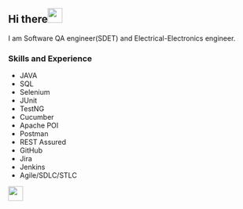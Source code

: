 ## Hi there<img src="https://raw.githubusercontent.com/iampavangandhi/iampavangandhi/master/gifs/Hi.gif" width="30px"> 

I am Software QA engineer(SDET) and Electrical-Electronics engineer.

### Skills and Experience
* JAVA
* SQL
* Selenium
* JUnit
* TestNG
* Cucumber
* Apache POI
* Postman
* REST Assured
* GitHub
* Jira
* Jenkins
* Agile/SDLC/STLC

<img src="https://raw.githubusercontent.com/iampavangandhi/iampavangandhi/master/gifs/Hi.gif" width="30px"> 


<!--
**cduger/cduger** is a ✨ _special_ ✨ repository because its `README.md` (this file) appears on your GitHub profile.

Here are some ideas to get you started:

- 🔭 I’m currently working on ...
- 🌱 I’m currently learning ...
- 👯 I’m looking to collaborate on ...
- 🤔 I’m looking for help with ...
- 💬 Ask me about ...
- 📫 How to reach me: ...
- 😄 Pronouns: ...
- ⚡ Fun fact: ...
-->
